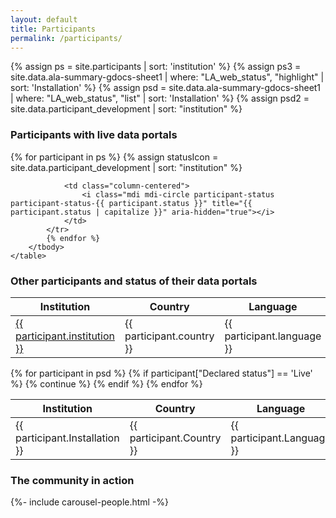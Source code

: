 ```yaml
---
layout: default
title: Participants
permalink: /participants/
---
```

{% assign ps = site.participants | sort: 'institution' %}
{% assign ps3 = site.data.ala-summary-gdocs-sheet1 | where: "LA_web_status", "highlight" | sort: 'Installation' %}
{% assign psd = site.data.ala-summary-gdocs-sheet1 | where: "LA_web_status", "list"  | sort: 'Installation' %}
{% assign psd2 = site.data.participant_development | sort: "institution" %}

### Participants with live data portals

<div class="table-responsive">
    <table class="table table-bordered table-hover"> 
        <thead class="thead-light">
            <tr>
                <th> Institution </th>
                <th> Country </th>
                <th> Language </th>
                <th> Contact </th>
                <th> Year </th>
				<th> Status </th>
            </tr>
        </thead>
        <tbody>
            {% for participant in ps %}
			{% assign statusIcon = site.data.participant_development | sort: "institution" %}
            <tr> 
                <td scope="row" >
                    <a href="{{ participant.url | relative_url }}">
                        {{ participant.institution }}
                    </a>
                </td>
                <td> 
                    {{ participant.country }}
                </td>
                <td>
                    {{ participant.language }}
                </td>
                <td class="column-centered">
					{% if participant.support %}
                    <a href="mailto:{{ participant.support | encode_email }}" title="Contact {{ participant.institution }}"><i class="mdi mdi-email-outline participant-email-icon" aria-hidden="true"></i></a>
                    {% endif %}
                </td>
                <td class="column-centered">
                    {{ participant.year }}
                </td>

				<td class="column-centered">
                    <i class="mdi mdi-circle participant-status participant-status-{{ participant.status }}" title="{{ participant.status | capitalize }}" aria-hidden="true"></i>
				</td>
            </tr>
            {% endfor %}
        </tbody>
    </table>
</div>

### Other participants and status of their data portals

<div class="table-responsive">
    <table class="table table-bordered table-hover">
        <thead class="thead-light">
            <tr>
                <th> Institution </th>
                <th> Country </th>
                <th> Language </th>
                <th> Status </th>
            </tr>
        </thead>
        <tbody>
            {% for participant in psd %}
            {% if participant["Declared status"] == 'Live' %}
            {% continue %}
            {% endif %} 
            <tr> 
                <td scope="row" >
                    {{ participant.Installation }}
                </td>
                <td> 
                    {{ participant.Country }}
                </td>
                <td>
                    {{ participant.Language }}
                </td>
                <td>
                    {{ participant["Declared status"] }}
                </td>
            </tr>
            {% endfor %}
        </tbody>
    </table>
</div>

### The community in action

<section>
{%- include carousel-people.html -%}
</section>
